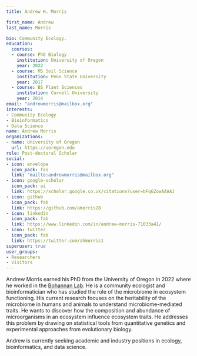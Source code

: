 ```yaml
---
title: Andrew H. Morris

first_name: Andrew
last_name: Morris

bio: Community Ecology.
education:
  courses:
  - course: PhD Biology
    institution: University of Oregon
    year: 2022
  - course: MS Soil Science
    institution: Penn State University
    year: 2017
  - course: BS Plant Sciences
    institution: Cornell University
    year: 2014
email: "andrewmorris@mailbox.org"
interests:
- Community Ecology
- Bioinformatics
- Data Science
name: Andrew Morris
organizations:
- name: University of Oregon
  url: https://uoregon.edu
role: Post-doctoral Scholar
social:
- icon: envelope
  icon_pack: fas
  link: "mailto:andrewmorris@mailbox.org"
- icon: google-scholar
  icon_pack: ai
  link: https://scholar.google.co.uk/citations?user=bFq6ZowAAAAJ
- icon: github
  icon_pack: fab
  link: https://github.com/amorris28
- icon: linkedin
  icon_pack: fab
  link: https://www.linkedin.com/in/andrew-morris-71033a41/
- icon: twitter
  icon_pack: fab
  link: https://twitter.com/ahmorris1
superuser: true
user_groups:
- Researchers
- Visitors
---
```


Andrew Morris earned his PhD from the University of Oregon in 2022 where he
worked in the [Bohannan Lab](https://bohannanlab.org). He is a community
ecologist and bioinformatician who has studied the role of the microbiome in
ecosystem functioning. His current research focuses on the heritability of the
microbiome in humans and animals to understand microbiome-mediated traits.  He
wants to discover how the composition and abundance of microorganisms in an
ecosystem influence ecosystem traits. He addresses this problem by drawing on
statistical tools from quantitative genetics and experimental approaches from
evolutionary biology. 

Andrew is currently seeking academic and industry positions in ecology, bioinformatics, and data science.

